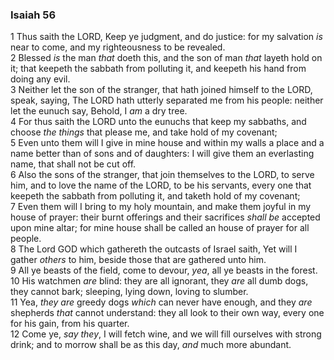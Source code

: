 ### Isaiah 56

1 Thus saith the LORD, Keep ye judgment, and do justice: for my salvation *is* near to come, and my righteousness to be revealed.  
2 Blessed *is* the man *that* doeth this, and the son of man *that* layeth hold on it; that keepeth the sabbath from polluting it, and keepeth his hand from doing any evil.  
3 Neither let the son of the stranger, that hath joined himself to the LORD, speak, saying, The LORD hath utterly separated me from his people: neither let the eunuch say, Behold, I *am* a dry tree.  
4 For thus saith the LORD unto the eunuchs that keep my sabbaths, and choose *the things* that please me, and take hold of my covenant;  
5 Even unto them will I give in mine house and within my walls a place and a name better than of sons and of daughters: I will give them an everlasting name, that shall not be cut off.  
6 Also the sons of the stranger, that join themselves to the LORD, to serve him, and to love the name of the LORD, to be his servants, every one that keepeth the sabbath from polluting it, and taketh hold of my covenant;  
7 Even them will I bring to my holy mountain, and make them joyful in my house of prayer: their burnt offerings and their sacrifices *shall be* accepted upon mine altar; for mine house shall be called an house of prayer for all people.  
8 The Lord GOD which gathereth the outcasts of Israel saith, Yet will I gather *others* to him, beside those that are gathered unto him.  
9 All ye beasts of the field, come to devour, *yea*, all ye beasts in the forest.  
10 His watchmen *are* blind: they are all ignorant, they *are* all dumb dogs, they cannot bark; sleeping, lying down, loving to slumber.  
11 Yea, *they are* greedy dogs *which* can never have enough, and they *are* shepherds *that* cannot understand: they all look to their own way, every one for his gain, from his quarter.  
12 Come ye, *say they*, I will fetch wine, and we will fill ourselves with strong drink; and to morrow shall be as this day, *and* much more abundant.  

